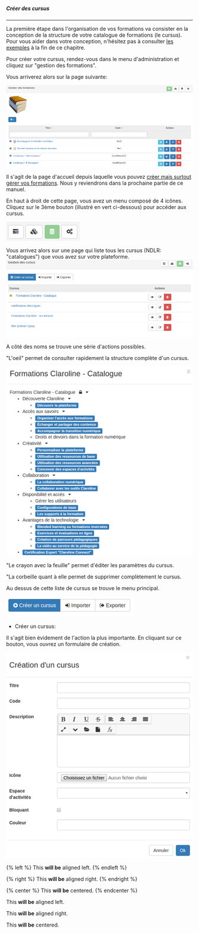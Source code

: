 ##### Créer des cursus
---
La première étape dans l'organisation de vos formations va consister en la conception de la structure de votre catalogue de formations (le cursus). Pour vous aider dans votre conception, n'hésitez pas à consulter [les exemples](examples.md) à la fin de ce chapitre.

Pour créer votre cursus, rendez-vous dans le menu d'administration et cliquez sur "gestion des formations".

Vous arriverez alors sur la page suivante:

![](images/cursus-fig23.png)

Il s'agit de la page d'accueil depuis laquelle vous pouvez [créer mais surtout gérer vos formations](create-trainings.md). Nous y reviendrons dans la prochaine partie de ce manuel. 

En haut à droit de cette page, vous avez un menu composé de 4 icônes.
Cliquez sur le 3ème bouton (illustré en vert ci-dessous) pour accéder aux cursus. 

![](images/cursus-fig27.png)

Vous arrivez alors sur une page qui liste tous les cursus (NDLR: "catalogues") que vous avez sur votre plateforme. 
![](images/cursus-fig29.png)

A côté des noms se trouve une série d'actions possibles.

"L'oeil" permet de consulter rapidement la structure complète d'un cursus. 

![](images/cursus-fig30.png)

"Le crayon avec la feuille" permet d'éditer les paramètres du cursus. 

"La corbeille quant à elle permet de supprimer complètement le cursus.

Au dessus de cette liste de cursus se trouve le menu principal.

![](images/cursus-fig39.png)

* Créer un cursus:

Il s'agit bien évidement de l'action la plus importante. En cliquant sur ce bouton, vous ouvrez un formulaire de création.

![](images/cursus-fig31.png)



{% left %} This **will be** aligned left. {% endleft %}
 
{% right %} This **will be** aligned right. {% endright %}
 
{% center %} This **will be** centered. {% endcenter %}


<div class="test"><p>This <strong>will be</strong> aligned left.</p></div>
 
<div class="ba-right"><p>This <strong>will be</strong> aligned right.</p></div>
 
<div class="ba-center"><p>This <strong>will be</strong> centered.</p></div>



